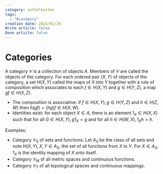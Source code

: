 ```yaml
---
category: zettelkasten
tags:
  - "#category"
creation date: 2024/01/29
Write article: false
Done article: false
---
```

# Categories

A category $\mathcal{C}$ is a collection of objects $A$. Members of $\mathcal{C}$ are called the objects of the category. For each ordered pair $(X, Y)$ of objects of the category, a set $H(X, Y)$ called the maps of $X$ into $Y$ together with a rule of composition which associates to each $f \in H(X, Y)$ and $g \in H(Y, Z)$, a map $gf \in H(X, Z)$.

* The composition is associative: if $f \in H(X, Y), g \in H(Y, Z)$ and $h \in H(Z, W)$ then $h(gf) = (hg)f \in H(X, W)$.
* Identities exist: for each object $X \in A$, there is an element $1_X \in H(X, X)$ such that for all $G \in H(X, Y), g1_X = g$ and for all $h \in H(W, X), 1_Xh = h$.

Examples:
- Category $\mathcal{C}_S$ of sets and functions. Let $A_S$ be the class of all sets and note $H(X, Y), X, Y \in A_S$, the set of all functions from $X$ to $Y$. For $X \in A_S$, $1_X$ is the identity mapping of $X$ onto itself.
- Category $\mathcal{C}_M$ of all metric spaces and continuous functions.
- Category $\mathcal{C}_T$ of all topological spaces and continuous mappings.





